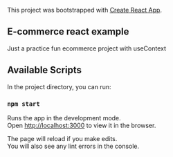 This project was bootstrapped with [Create React App](https://github.com/facebook/create-react-app).

## E-commerce react example 
Just a practice fun ecommerce project with useContext

## Available Scripts

In the project directory, you can run:

### `npm start`

Runs the app in the development mode.<br />
Open [http://localhost:3000](http://localhost:3000) to view it in the browser.

The page will reload if you make edits.<br />
You will also see any lint errors in the console.